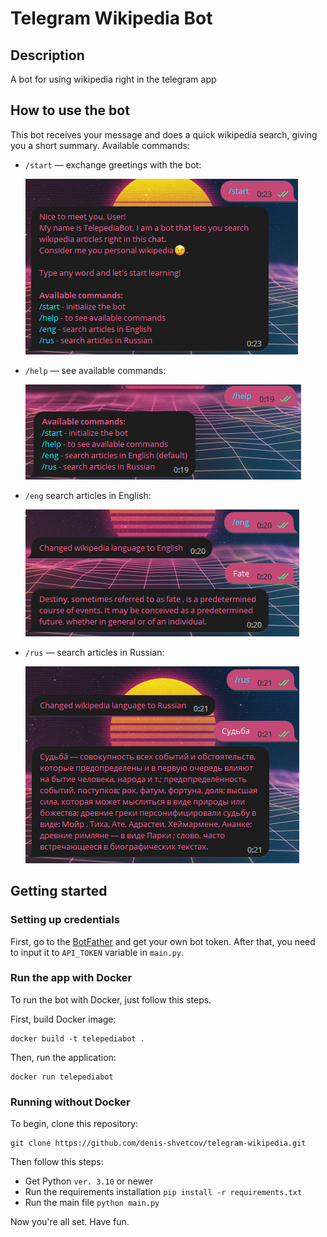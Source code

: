 # Telegram Wikipedia Bot

## Description
A bot for using wikipedia right in the telegram app

## How to use the bot

This bot receives your message and does a quick wikipedia search, giving you a short summary.
Available commands:

- `/start` — exchange greetings with the bot:

  ![](img/start.png)

- `/help` — see available commands:

  ![](img/help.png)

- `/eng` search articles in English:

  ![](img/fate_eng.png)

- `/rus` — search articles in Russian:

  ![](img/fate_rus.png)


## Getting started

### Setting up credentials

First, go to the [BotFather](https://t.me/BotFather) and get your own bot token.
After that, you need to input it to `API_TOKEN` variable in `main.py`.

### Run the app with Docker

To run the bot with Docker, just follow this steps.

First, build Docker image:

```
docker build -t telepediabot .
```

Then, run the application:

```
docker run telepediabot
```

### Running without Docker

To begin, clone this repository:
```
git clone https://github.com/denis-shvetcov/telegram-wikipedia.git
```
Then follow this steps:
- Get Python `ver. 3.10` or newer
- Run the requirements installation `pip install -r requirements.txt`
- Run the main file `python main.py`

Now you're all set. Have fun.

